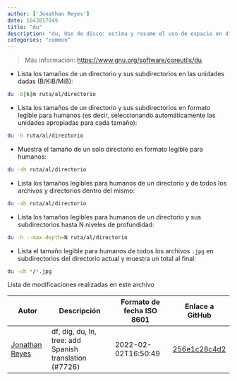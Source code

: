 ```yaml
---
author: ['Jonathan Reyes']
date: 1643817049
title: "du"
description: "du, Uso de disco: estima y resume el uso de espacio en disco de archivos y directorios."
categories: "common"
---
```

> Más información: <https://www.gnu.org/software/coreutils/du>.

- Lista los tamaños de un directorio y sus subdirectorios en las unidades dadas (B/KiB/MiB):

```bash
du -b|k|m ruta/al/directorio
```

- Lista los tamaños de un directorio y sus subdirectorios en formato legible para humanos (es decir, seleccionando automáticamente las unidades apropiadas para cada tamaño):

```bash
du -h ruta/al/directorio
```

- Muestra el tamaño de un solo directorio en formato legible para humanos:

```bash
du -sh ruta/al/directorio
```

- Lista los tamaños legibles para humanos de un directorio y de todos los archivos y directorios dentro del mismo:

```bash
du -ah ruta/al/directorio
```

- Lista los tamaños legibles para humanos de un directorio y sus subdirectorios hasta N niveles de profundidad:

```bash
du -h --max-depth=N ruta/al/directorio
```

- Lista el tamaño legible para humanos de todos los archivos `.jpg` en subdirectorios del directorio actual y muestra un total al final:

```bash
du -ch */*.jpg
```
Lista de modificaciones realizadas en este archivo


Autor | Descripción | Formato de fecha ISO 8601 | Enlace a GitHub
------|-----|-----|-----
[Jonathan Reyes](mailto:jreyes33@users.noreply.github.com) | df, dig, du, ln, tree: add Spanish translation (#7726) | 2022-02-02T16:50:49 | [256e1c28c4d2](https://github.com/tldr-pages/tldr/commit/256e1c28c4d2924592afb10eafce03fb27612809)

